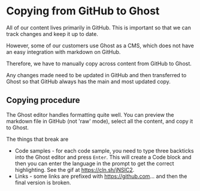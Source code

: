 # Copying from GitHub to Ghost

All of our content lives primarily in GitHub. This is important so that we can track changes and keep it up to date.

However, some of our customers use Ghost as a CMS, which does not have an easy integration with markdown on GitHub.

Therefore, we have to manually copy across content from GitHub to Ghost. 

Any changes made need to be updated in GitHub and then transferred to Ghost so that GitHub always has the main and most updated copy.

## Copying procedure

The Ghost editor handles formatting quite well. You can preview the markdown file in GitHub (not 'raw' mode), select all the content, and copy it to Ghost.

The things that break are

- Code samples - for each code sample, you need to type three backticks into the Ghost editor and press `Enter`. This will create a Code block and then you can enter the language in the prompt to get the correct highlighting. See the gif at https://cln.sh/jNSIC2.
- Links - some links are prefixed with https://github.com... and then the final version is broken.



